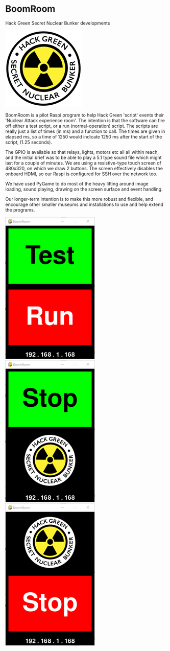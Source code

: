 # BoomRoom
Hack Green Secret Nuclear Bunker developments

![Alt text](/media/Bunker_240x240.png?raw=true "Hack Green Bunker Logo")  

BoomRoom is a pilot Raspi program to help Hack Green 'script' events their 'Nuclear Attack experience room'. The intention is that the software can fire off either a test script, or a run (normal-operation) script. The scripts are really just a list of times (in ms) and a function to call. The times are given in elapsed ms, so a time of 1250 would indicate 1250 ms after the start of the script, (1.25 seconds).  

The GPIO is available so that relays, lights, motors etc all all within reach, and the initial brief was to be able to play a 5.1 type sound file which might last for a couple of minutes. We are using a resistive-type touch screen of 480x320, on which we draw 2 buttons. The screen effectively disables the onboard HDMI, so our Raspi is configured for SSH over the network too.

We have used PyGame to do most of the heavy lifting around image loading, sound playing, drawing on the screen surface and event handling.    

Our longer-term intention is to make this more robust and flexible, and encourage other smaller museums and installations to use and help extend the programs. 

<img src="/media/boomroom-default.png" width="280px"/><img src="/media/boomroom-test.png" width="280px"/><img src="/media/boomroom-run.png" width="280px"/>  
  

